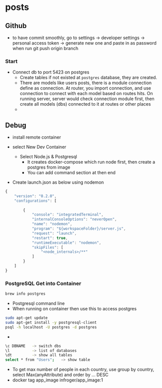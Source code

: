 # posts


## Github
* to have commit smoothly, go to settings -> developer settings -> personal access token -> generate new one and paste in as password when run git push origin branch 


### Start
* Connect db to port 5423 on postgres
  * Create tables if not existed at `postgres` database, they are created. 
  * There are models like users posts, there is a module connection define as connection. At router, you import connection, and use connection to connect with each model based on routes hits. On running server, server would check connection module first, then create all models (dbs) connected to it at routes or other places
  * 


## Debug
* install remote container
* select New Dev Container
  * Select Node.js & Postgresql
    * It creates docker-compose which run node first, then create a postgres from image
    * You can add command section at then end

* Create launch.json as below using nodemon
```javascript
{
    "version": "0.2.0",
    "configurations": [
    
        {
            "console": "integratedTerminal",
            "internalConsoleOptions": "neverOpen",
            "name": "nodemon",
            "program": "${workspaceFolder}/server.js",
            "request": "launch",
            "restart": true,
            "runtimeExecutable": "nodemon",
            "skipFiles": [
                "<node_internals>/**"
            ]
        }
    ]
}
```

### PostgreSQL Get into Container
```bash
brew info postgres
```
* Postgresql command line
* When running on container then use this to access postgres
```bash
sudo apt-get update
sudo apt-get install -y postgresql-client
psql -h localhost -U postgres -d postgres 
```
* 
```bash
\c DBNAME   -> switch dbs
\l          -> list of databases
\dt         -> show all tables
select * from "Users";   -> show table
```
* To get max number of people in each country, use group by country, select Max(anyAttribute) and order by ... DESC
* docker tag app_image infroger/app_image:1
